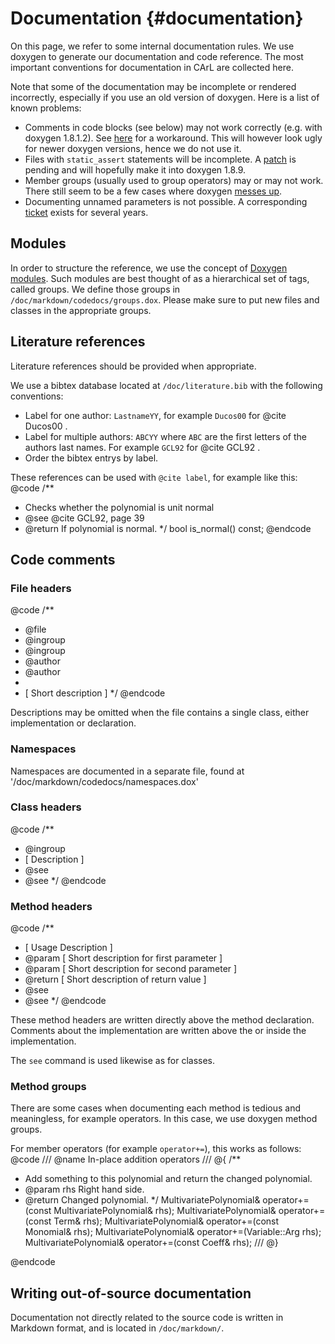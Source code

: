 Documentation {#documentation}
==============================

On this page, we refer to some internal documentation rules.
We use doxygen to generate our documentation and code reference.
The most important conventions for documentation in CArL are collected here.

Note that some of the documentation may be incomplete or rendered incorrectly, especially if you use an old version of doxygen. Here is a list of known problems:
- Comments in code blocks (see below) may not work correctly (e.g. with doxygen 1.8.1.2). See [here](http://doxygen.10944.n7.nabble.com/Including-doc-comments-in-code-blocks-in-markdown-td5592.html) for a workaround. This will however look ugly for newer doxygen versions, hence we do not use it.
- Files with `static_assert` statements will be incomplete. A [patch](https://bugzilla.gnome.org/show_bug.cgi?id=737172) is pending and will hopefully make it into doxygen 1.8.9.
- Member groups (usually used to group operators) may or may not work. There still seem to be a few cases where doxygen [messes up](https://bugzilla.gnome.org/show_bug.cgi?id=737112).
- Documenting unnamed parameters is not possible. A corresponding [ticket](https://bugzilla.gnome.org/show_bug.cgi?id=152990) exists for several years.

## Modules
In order to structure the reference, we use the concept of
[Doxygen modules](http://www.stack.nl/~dimitri/doxygen/manual/grouping.html#modules).
Such modules are best thought of as a hierarchical set of tags, called groups. 
We define those groups in `/doc/markdown/codedocs/groups.dox`.
Please make sure to put new files and classes in the appropriate groups.

## Literature references
Literature references should be provided when appropriate.

We use a bibtex database located at `/doc/literature.bib` with the following conventions:

- Label for one author: `LastnameYY`, for example `Ducos00` for @cite Ducos00 .
- Label for multiple authors: `ABCYY` where `ABC` are the first letters of the authors last names. For example `GCL92` for @cite GCL92 .
- Order the bibtex entrys by label.

These references can be used with `@cite label`, for example like this:
@code
/**
 * Checks whether the polynomial is unit normal
 * @see @cite GCL92, page 39
 * @return If polynomial is normal.
 */
bool is_normal() const;
@endcode 

## Code comments


### File headers

@code
/**
 * @file <filename>
 * @ingroup <groupid1>
 * @ingroup <groupid2>
 * @author <author1>
 * @author <author2>
 * 
 * [ Short description ]
 */
@endcode

Descriptions may be omitted when the file contains a single class, either implementation or declaration.


### Namespaces
Namespaces are documented in a separate file, found at '/doc/markdown/codedocs/namespaces.dox'

### Class headers

@code
/**
 * @ingroup <groupid>
 * [ Description ]
 * @see <reference>
 * @see <OtherClass>
 */
@endcode

### Method headers

@code
/**
 * [ Usage Description ]
 * @param <p1> [ Short description for first parameter ] 
 * @param <p2> [ Short description for second parameter ]
 * @return [ Short description of return value ]
 * @see <reference>
 * @see <otherMethod>
 */
@endcode

These method headers are written directly above the method declaration. 
Comments about the implementation are written above the or inside the implementation. 

The `see` command is used likewise as for classes.

### Method groups

There are some cases when documenting each method is tedious and meaningless, for example operators.
In this case, we use doxygen method groups.

For member operators (for example `operator+=`), this works as follows:
@code
/// @name In-place addition operators
/// @{
/**
 * Add something to this polynomial and return the changed polynomial.
 * @param rhs Right hand side.
 * @return Changed polynomial.
 */
MultivariatePolynomial& operator+=(const MultivariatePolynomial& rhs);
MultivariatePolynomial& operator+=(const Term<Coeff>& rhs);
MultivariatePolynomial& operator+=(const Monomial& rhs);
MultivariatePolynomial& operator+=(Variable::Arg rhs);
MultivariatePolynomial& operator+=(const Coeff& rhs);
/// @}

@endcode

## Writing out-of-source documentation

Documentation not directly related to the source code is written in Markdown format, and is located in
`/doc/markdown/`.
